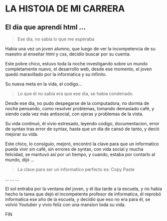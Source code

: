 # LA HISTOIA DE MI CARRERA
## El día que aprendí html ...

> Ese dia, no sabia lo que me esperaba 

Habia una vez un joven alumno, que luego de ver la incompetencia de su maestro al enseñar html y css, decidío buscar por su cuenta.

Este pobre chico, estuvo toda la noche investigando sobre un mundo completamente nuevo, el desarrollo web, desde ese momento, el joven quedó maravillado por la informatica y su infinito.

Su nueva meta en la vida, el codigo...

> Lo que él no sabia era que ese dia, se habia condenado. 

Desde ese día, no pudo despegarse de la computadora, no dormia de noche pensando, como resolver problemas, tomando demasiado café, y siendo cada vez más antisocial, con ojeras y problemas de la vista. 

Su vida continuó, él vivio estresado, leyendo codigo, documentacion, error de syntax tras error de syntax, hasta que un día de cansó de tanto, y deció mejorar su vida. 

Este chico, lo consiguío, mejoró, encontró la clave para que un informatico pueda vivir sin café, sin errores de syntax, con vida social y mucha felicidad, se mantuvó así por un tiempo, y cuando, estaba por contarlo al mundo, dijó ...

> La clave para ser un informatico perfecto es: Copy Paste

...
...
...

El sol entraba por la ventana del joven, y él iba tarde a la escuela, y no habia hecho la tarea que dejó el incompetente profesor de informatica, él reprobó informatica ese año de la escuela, y decidió que eso no era para él, se volvió Youtuber y vivio feliz con una mansion toda su vida. 

FIN